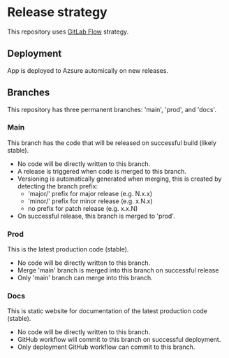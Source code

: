 # Release strategy
This repository uses [GitLab Flow](https://docs.gitlab.com/ee/topics/gitlab_flow.html) strategy.

## Deployment
App is deployed to Azsure automically on new releases.

## Branches
This repository has three permanent branches: 'main', 'prod', and 'docs'.
### Main
This branch has the code that will be released on successful build (likely stable).
- No code will be directly written to this branch.
- A release is triggered when code is merged to this branch.
- Versioning is automatically generated when merging, this is created by detecting the branch prefix:
    - 'major/' prefix for major release (e.g. N.x.x)
    - 'minor/' prefix for minor release (e.g. x.N.x)
    - no prefix for patch release (e.g. x.x.N)
- On successful release, this branch is merged to 'prod'.

### Prod
This is the latest production code (stable).
- No code will be directly written to this branch.
- Merge 'main' branch is merged into this branch on successful release
- Only 'main' branch can merge into this branch.

### Docs
This is static website for documentation of the latest production code (stable).
- No code will be directly written to this branch.
- GitHub workflow will commit to this branch on successful deployment. 
- Only deployment GitHub workflow can commit to this branch.
